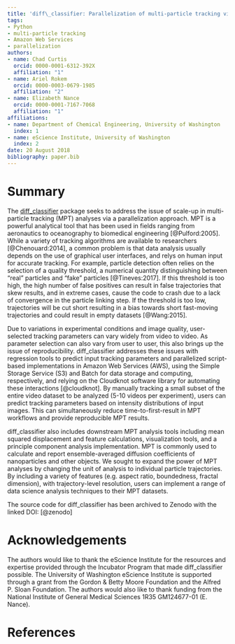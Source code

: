 ```yaml
---
title: 'diff\_classifier: Parallelization of multi-particle tracking video analyses'
tags:
- Python
- multi-particle tracking
- Amazon Web Services
- parallelization
authors:
- name: Chad Curtis
  orcid: 0000-0001-6312-392X
  affiliation: "1"
- name: Ariel Rokem
  orcid: 0000-0003-0679-1985
  affiliation: "2"
- name: Elizabeth Nance
  orcid: 0000-0001-7167-7068
  affiliation: "1"
affiliations:
- name: Department of Chemical Engineering, University of Washington
  index: 1
- name: eScience Institute, University of Washington
  index: 2
date: 20 August 2018
bibliography: paper.bib
---
```


# Summary

The [diff_classifier](https://github.com/ccurtis7/diff_classifier) package seeks
to address the issue of scale-up in multi-particle tracking (MPT) analyses via a
parallelization approach. MPT is a powerful analytical tool that has been used
in fields ranging from aeronautics to oceanography to biomedical engineering
[@Pulford:2005]. While a variety of tracking algorithms are available to
researchers [@Chenouard:2014], a common problem is that data
analysis usually depends on the use of graphical user interfaces, and relys
on human input for accurate tracking. For example, particle detection often
relies on the selection of a quality threshold, a numerical quantity
distinguishing between “real” particles and “fake” particles [@Tineves:2017]. If
this threshold is too high, the high number of false positives can result in
false trajectories that skew results, and in extreme cases, cause the code to
crash due to a lack of convergence in the particle linking step. If the
threshold is too low, trajectories will be cut short resulting in a bias towards
short fast-moving trajectories and could result in empty datasets [@Wang:2015].

Due to variations in experimental conditions and image quality, user-selected
tracking parameters can vary widely from video to video. As parameter selection
can also vary from user to user, this also brings up the issue of
reproducibility. diff_classifier addresses these issues with regression
tools to predict input tracking parameters and parallelized script-based
implementations in Amazon Web Services (AWS), using the Simple Storage
Service (S3) and Batch for data storage and computing, respectively, and
relying on the Cloudknot software library for automating these
interactions [@cloudknot]. By manually tracking a small subset of the entire
video dataset to be analyzed (5-10 videos per experiment), users can predict
tracking parameters based on intensity distributions of input images. This can
simultaneously reduce time-to-first-result in MPT workflows and provide
reproducible MPT results.

diff_classifier also includes downstream MPT analysis tools including mean
squared displacement and feature calculations, visualization tools, and a
principle component analysis implementation. MPT is commonly used to calculate
and report ensemble-averaged diffusion coefficients of nanoparticles and other
objects. We sought to expand the power of MPT analyses by changing the unit of
analysis to individual particle trajectories. By including a variety of features
(e.g. aspect ratio, boundedness, fractal dimension), with trajectory-level
resolution, users can implement a range of data science analysis techniques to
their MPT datasets.

The source code for diff_classifier has been archived to Zenodo with the
linked DOI: [@zenodo]


# Acknowledgements

The authors would like to thank the eScience Institute for the resources
and expertise provided through the Incubator Program that made
diff_classifier possible. The University of Washington eScience Institute
is supported through a grant from the Gordon & Betty Moore Foundation and
the Alfred P. Sloan Foundation. The authors would also like to thank
funding from the National Institute of General Medical Sciences 1R35
GM124677-01 (E. Nance).

# References
